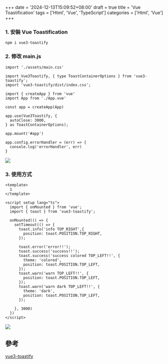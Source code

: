 +++
date = '2024-12-13T15:09:52+08:00'
draft = true
title = 'Vue Toastification'
tags = ['Html', 'Vue', 'TypeScript']
categories = ['Html', 'Vue']
+++

### 1. 安裝 **Vue Toastification**
```
npm i vue3-toastify
```

### 2. 修改 **main.js**
```
import './assets/main.css'

import Vue3Toastify, { type ToastContainerOptions } from 'vue3-toastify';
import 'vue3-toastify/dist/index.css';

import { createApp } from 'vue'
import App from './App.vue'

const app = createApp(App)

app.use(Vue3Toastify, {
  autoClose: 3000,
} as ToastContainerOptions);

app.mount('#app')

app.config.errorHandler = (err) => {
  console.log('errorHandler', err)
}
```
![](/images/015_vueToastification/01.png)

### 3. 使用方式
```
<template>
  1
</template>

<script setup lang="ts">
  import { onMounted } from 'vue';
  import { toast } from 'vue3-toastify';

  onMounted(() => {
    setTimeout(() => {
      toast.info('info TOP_RIGHT',{
        position: toast.POSITION.TOP_RIGHT,
      });

      toast.error('error!!');
      toast.success('success!!');
      toast.success('success colored TOP_LEFT!!', {
        theme: 'colored',
        position: toast.POSITION.TOP_LEFT,
      });
      toast.warn('warn TOP_LEFT!!', {
        position: toast.POSITION.TOP_LEFT,
      });
      toast.warn('warn dark TOP_LEFT!!', {
        theme: 'dark',
        position: toast.POSITION.TOP_LEFT,
      });
    
    }, 3000)
  })
</script>
```
![](/images/015_vueToastification/02.png)

## 參考
[vue3-toastify](https://www.npmjs.com/package/vue3-toastify "")